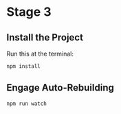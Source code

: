 Stage 3
=======

## Install the Project

Run this at the terminal:

```bash
npm install
```

## Engage Auto-Rebuilding

```bash
npm run watch
```

